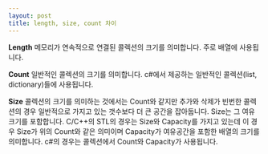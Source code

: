 ```yaml
---
layout: post
title: length, size, count 차이
---
```


**Length** 메모리가 연속적으로 연결된 콜렉션의 크기를 의미합니다. 주로 배열에 사용됩니다.

**Count** 일반적인 콜렉션의 크기를 의미합니다. c#에서 제공하는 일반적인 콜렉션(list, dictionary)들에 사용됩니다.

**Size** 콜렉션의 크기를 의미하는 것에서는 Count와 같지만 추가와 삭제가 빈번한 콜렉션의 경우 일반적으로 가지고 있는 갯수보다 더 큰 공간을 잡아둡니다. Size는 그 여유 크기를 포함합니다. C/C++의 STL의 경우는 Size와 Capacity를 가지고 있는데 이 경우 Size가 위의 Count와 같은 의미이며 Capacity가 여유공간을 포함한 배열의 크기를 의미합니다. c#의 경우는 콜렉션에서 Count와 Capacity가 사용됩니다.